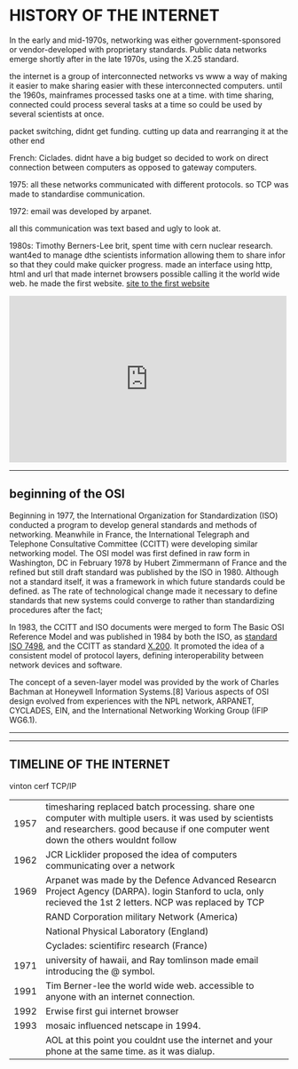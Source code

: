 <script src="formatter_old.js"></script>
<link rel="stylesheet" type="text/css" href="style.css">

# HISTORY OF THE INTERNET

In the early and mid-1970s, networking was either government-sponsored <span style="display:none">(NPL network in the UK, ARPANET in the US, CYCLADES in France)</span> or vendor-developed with proprietary standards<span style="display:none">, such as IBM's Systems Network Architecture and Digital Equipment Corporation's DECnet</span>. Public data networks emerge shortly after in the late 1970s, using the X.25 standard.

<span style="display:none">The Experimental Packet Switched System in the UK circa 1973-5 identified the need for defining higher level protocols.[1] The UK National Computing Centre publication 'Why Distributed Computing' which came from considerable research into future configurations for computer systems,[3] resulted in the UK presenting the case for an international standards committee to cover this area at the ISO meeting in Sydney in March 1977.[4]</span>

the internet is a group of interconnected networks vs www a way of making it easier to make sharing easier with these interconnected computers. until the 1960s, mainframes processed tasks one at a time. with time sharing, connected could process several tasks at a time so could be used by several scientists at once.  

packet switching, didnt get funding. cutting up data and rearranging it at the other end

French: Ciclades. didnt have a big budget so decided to work on direct connection between computers as opposed to gateway computers. 

1975: all these networks communicated with different protocols. so TCP was made to standardise communication. 

1972: email was developed by arpanet.

all this communication was text based and ugly to look at. 

1980s: Timothy Berners-Lee brit, spent time with cern nuclear research. want4ed to manage dthe scientists information allowing them to share infor so that they could make quicker progress. made an interface using http, html and url that made internet browsers possible calling it the world wide web. he made the first website. [site to the first website]() 

<embed width=500 height=300 src="https://www.youtube.com/embed/h8K49dD52WA
"></embed>

---

## beginning of the OSI
Beginning in 1977, the International Organization for Standardization (ISO) conducted a program to develop general standards and methods of networking. Meanwhile in France, the International Telegraph and Telephone Consultative Committee (CCITT) were developing similar networking model. The OSI model was first defined in raw form in Washington, DC in February 1978 by Hubert Zimmermann of France and the refined but still draft standard was published by the ISO in 1980. Although not a standard itself, it was a framework in which future standards could be defined. as <span style="display:none"> The drafters of the reference model had to contend with many competing priorities and interests.</span> The rate of technological change made it necessary to define standards that new systems could converge to rather than standardizing procedures after the fact;<span style="display:none"> the reverse of the traditional approach to developing standards.[6]</span> 

In 1983, the CCITT and ISO documents were merged to form The Basic OSI Reference Model <span style="display:none">, OSI Reference Model, or simply OSI model,  </span> and was published in 1984 by both the ISO, as <a href="">standard ISO 7498</a>, and the CCITT as standard <a href="">X.200</a>. It promoted the idea of a consistent model of protocol layers, defining interoperability between network devices and software.

<span style="display:none">OSI had two major components, an abstract model of networking, called the Basic Reference Model or seven-layer model, and a set of specific protocols. The OSI reference model was a major advance in the teaching of network concepts. </span>

The concept of a seven-layer model was provided by the work of Charles Bachman at Honeywell Information Systems.[8] Various aspects of OSI design evolved from experiences with the NPL network, ARPANET, CYCLADES, EIN, and the International Networking Working Group (IFIP WG6.1). <span style="display:none">In this model, a networking system was divided into layers. Within each layer, one or more entities implement its functionality. Each entity interacted directly only with the layer immediately beneath it and provided facilities for use by the layer above it.</span>

---

<!-- <embed width=500 height=300 src="https://www.youtube.com/embed/9hIQjrMHTv4
"></embed> -->


---

## TIMELINE OF THE INTERNET

<table>
<tr>
    <td>1957</td>
<td> timesharing replaced batch processing. share one computer with multiple users. it was used by scientists and researchers. good because if one computer went down the others wouldnt follow</td></tr>
<tr>
    <td>1962</td> <td>JCR Licklider proposed the idea of computers communicating over a network</td></tr>
<tr>
    <td>1969</td>
<td>Arpanet was made by the Defence Advanced Researcn Project Agency (DARPA).  login Stanford to ucla, only recieved the 1st 2 letters. NCP was replaced by TCP</td>
</tr>
<tr><td></td><td>RAND Corporation military Network  (America)</td></tr>
<tr><td></td><td>National Physical Laboratory (England)</td></tr>
<tr><td></td><td>Cyclades: scientifirc research (France)</td></tr>
<tr>
    <td>1971</td>
    <td> university of hawaii, and Ray tomlinson made email introducing the @ symbol.</td>
</tr>
<tr>vinton cerf TCP/IP</tr>
<tr>
    <td>1991</td>
     <td>Tim Berner-lee the world wide web. accessible to anyone with an internet connection. </td>
</tr>
<tr>
    <td>1992</td>
    <td>Erwise first gui internet browser</td>
</tr>
<tr>
    <td>1993</td>
    <td> mosaic influenced netscape in 1994.</td>
</tr>
<tr>
    <td></td>
    <td> AOL at this point you couldnt use the internet and your phone at the same time. as it was dialup.</td>
</tr>
</table>


